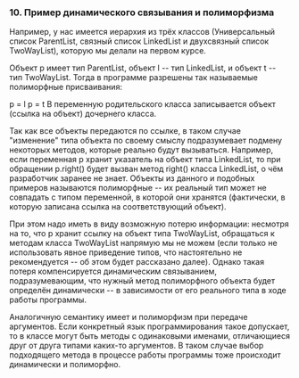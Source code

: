 ###  10. Пример динамического связывания и полиморфизма

Например, у нас имеется иерархия из трёх классов (Универсальный список ParentList, связный список LinkedList и двухсвязный список TwoWayList), которую мы делали на первом курсе.

Объект p имеет тип ParentList, объект l -- тип LinkedList, и объект t -- тип TwoWayList. Тогда в программе разрешены так называемые полиморфные присваивания:

p = l
p = t
В переменную родительского класса записывается объект (ссылка на объект) дочернего класса.

Так как все объекты передаются по ссылке, в таком случае "изменение" типа объекта по своему смыслу подразумевает подмену некоторых методов, которые реально будут вызываться. Например, если переменная p хранит указатель на объект типа LinkedList, то при обращении p.right() будет вызван метод right() класса LinkedList, о чём разработчик заранее не знает. Объекты из данного и подобных примеров называются полиморфные -- их реальный тип может не совпадать с типом переменной, в которой они хранятся (фактически, в которую записана ссылка на соответствующий объект).

При этом надо иметь в виду возможную потерю информации: несмотря на то, что p хранит ссылку на объект типа TwoWayList, обращаться к методам класса TwoWayList напрямую мы не можем (если только не использовать явное приведение типов, что настоятельно не рекомендуется -- об этом будет рассказано далее). Однако такая потеря компенсируется динамическим связыванием, подразумевающим, что нужный метод полиморфного объекта будет определён динамически -- в зависимости от его реального типа в ходе работы программы.

Аналогичную семантику имеет и полиморфизм при передаче аргументов. Если конкретный язык программирования такое допускает, то в классе могут быть методы с одинаковыми именами, отличающиеся друг от друга типами каких-то аргументов. В таком случае выбор подходящего метода в процессе работы программы тоже происходит динамически и полиморфно.

